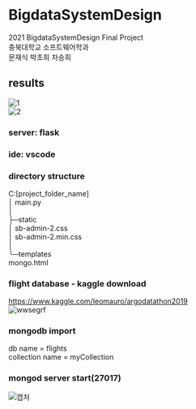 # BigdataSystemDesign
2021 BigdataSystemDesign Final Project     
충북대학교 소프트웨어학과    
문재식 박초희 차송희     
## results
![1](https://user-images.githubusercontent.com/44563011/121879502-e8f9f700-cd47-11eb-82a3-c1e88999cba6.JPG)   
![2](https://user-images.githubusercontent.com/44563011/121879508-ea2b2400-cd47-11eb-847b-06579fe0ec97.JPG)   

### server: flask
### ide: vscode
### directory structure   
C:\[project_folder_name]   
│  main.py   
│   
├─static   
│      sb-admin-2.css   
│      sb-admin-2.min.css   
│   
└─templates   
        mongo.html      
           
### flight database - kaggle download   
https://www.kaggle.com/leomauro/argodatathon2019     
![wwsegrf](https://user-images.githubusercontent.com/44563011/121776671-271cdc80-cbc9-11eb-870c-9803aa6bd048.JPG)    
   
### mongodb import    
db name = flights   
collection name = myCollection   
        
### mongod server start(27017)   
![캡처](https://user-images.githubusercontent.com/44563011/121776670-25ebaf80-cbc9-11eb-9318-abe5bcda96e4.JPG)      
